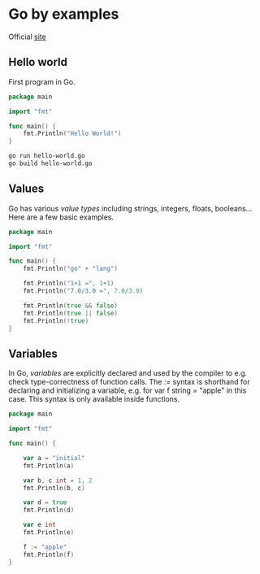 # Go by examples

Official [site](https://gobyexample.com/)

## Hello world

First program in Go.

```go
package main

import "fmt"

func main() {
	fmt.Println("Hello World!")
}
```

```sh 
go run hello-world.go
go build hello-world.go
```

## Values

Go has various *value types* including strings, integers, floats, booleans...
Here are a few basic examples.

```go
package main

import "fmt"

func main() {
    fmt.Println("go" + "lang")

    fmt.Println("1+1 =", 1+1)
    fmt.Println("7.0/3.0 =", 7.0/3.0)

    fmt.Println(true && false)
    fmt.Println(true || false)
    fmt.Println(!true)
}
```

## Variables

In Go, *variables* are explicitly declared and used by the compiler to e.g. check type-correctness of function calls.
The *:=* syntax is shorthand for declaring and initializing a variable, e.g. for var f string = "apple" in this case. This syntax is only available inside functions.

```go
package main

import "fmt"

func main() {

    var a = "initial"
    fmt.Println(a)

    var b, c int = 1, 2
    fmt.Println(b, c)

    var d = true
    fmt.Println(d)

    var e int
    fmt.Println(e)

    f := "apple"
    fmt.Println(f)
}
```

